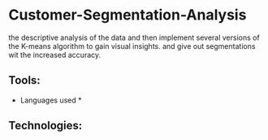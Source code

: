 # Customer-Segmentation-Analysis
the descriptive analysis of the data and then implement several versions of the K-means algorithm to gain visual insights.
and give out segmentations wit the increased accuracy.

## Tools:
* Languages used *
## Technologies:





